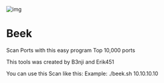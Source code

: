 ![img](https://user-images.githubusercontent.com/47476901/111850649-2994d080-8911-11eb-8142-6b355114654f.PNG)
# Beek
Scan Ports with this easy program
Top 10,000 ports

This tools was created by B3nji and Erik451

You can use this Scan like this:
Example: ./beek.sh 10.10.10.10
